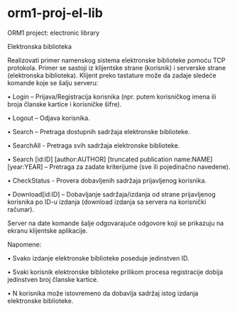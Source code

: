 # orm1-proj-el-lib
ORM1 project: electronic library


Elektronska biblioteka 

Realizovati primer namenskog sistema elektronske biblioteke pomoću TCP protokola. Primer se sastoji iz klijentske strane (korisnik) i serverske strane (elektronska biblioteka). Klijent preko tastature može da zadaje sledeće komande koje se šalju serveru:

 • Login – Prijava/Registracija korisnika (npr. putem korisničkog imena ili broja članske kartice i korisničke šifre). 
 
 • Logout – Odjava korisnika.
 
 • Search – Pretraga dostupnih sadržaja elektronske biblioteke.
 
 • SearchAll - Pretraga svih sadržaja elektronske biblioteke.
 
 • Search [id:ID] [author:AUTHOR] [truncated publication name:NAME] [year:YEAR] – Pretraga za zadate kriterijume (sve ili pojedinačno navedene).
 
 • CheckStatus - Provera dobavljenih sadržaja prijavljenog korisnika.
 
 • Download[id:ID] – Dobavljanje sadržaja/izdanja od strane prijavljenog korisnika po ID-u izdanja (download izdanja sa servera na korisnički računar).
 
 
Server na date komande šalje odgovarajuće odgovore koji se prikazuju na ekranu klijentske aplikacije.

Napomene:

 • Svako izdanje elektronske biblioteke poseduje jedinstven ID.
 
 • Svaki korisnik elektronske biblioteke prilikom procesa registracije dobija jedinstven broj članske kartice.
 
 • N korisnika može istovremeno da dobavlja sadržaj istog izdanja elektronske biblioteke.
 
